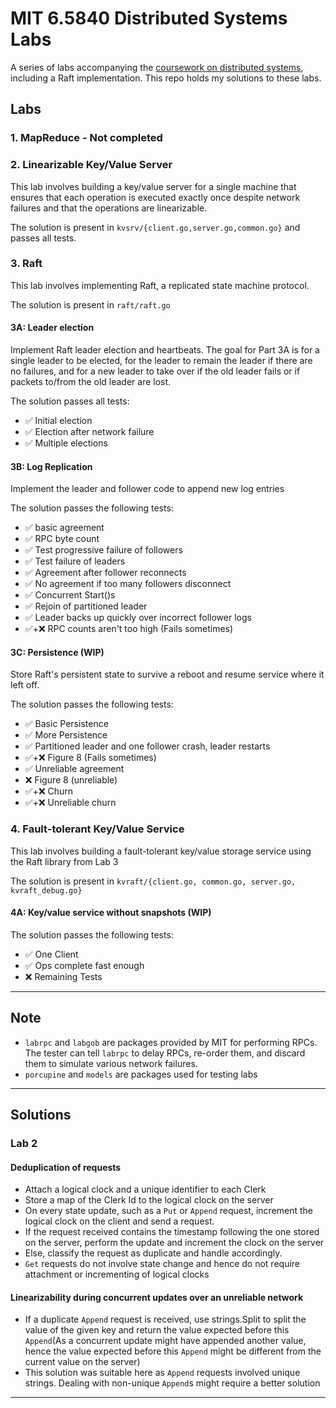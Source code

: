 # MIT 6.5840 Distributed Systems Labs

A series of labs accompanying the [coursework on distributed systems](https://pdos.csail.mit.edu/6.824/index.html), including a Raft implementation.
This repo holds my solutions to these labs.

## Labs

### 1. MapReduce - Not completed

### 2. Linearizable Key/Value Server

This lab involves building a key/value server for a single machine that ensures that each operation is executed exactly once despite network failures and that the operations are linearizable.

The solution is present in `kvsrv/{client.go,server.go,common.go}` and passes all tests.

### 3. Raft

This lab involves implementing Raft, a replicated state machine protocol.

The solution is present in `raft/raft.go`

#### 3A: Leader election

Implement Raft leader election and heartbeats.
The goal for Part 3A is for a single leader to be elected, for the leader to remain the leader if there are no failures, and for a new leader to take over if the old leader fails or if packets to/from the old leader are lost.

The solution passes all tests:

- ✅ Initial election
- ✅ Election after network failure
- ✅ Multiple elections

#### 3B: Log Replication

Implement the leader and follower code to append new log entries

The solution passes the following tests:

- ✅ basic agreement
- ✅ RPC byte count
- ✅ Test progressive failure of followers
- ✅ Test failure of leaders
- ✅ Agreement after follower reconnects
- ✅ No agreement if too many followers disconnect
- ✅ Concurrent Start()s
- ✅ Rejoin of partitioned leader
- ✅ Leader backs up quickly over incorrect follower logs
- ✅+❌ RPC counts aren't too high (Fails sometimes)

#### 3C: Persistence (WIP)

Store Raft's persistent state to survive a reboot and resume service where it
left off.

The solution passes the following tests:

- ✅ Basic Persistence
- ✅ More Persistence
- ✅ Partitioned leader and one follower crash, leader restarts
- ✅+❌ Figure 8 (Fails sometimes)
- ✅ Unreliable agreement
- ❌ Figure 8 (unreliable)
- ✅+❌ Churn
- ✅+❌ Unreliable churn

### 4. Fault-tolerant Key/Value Service

This lab involves building a fault-tolerant key/value storage service using the Raft library from Lab 3

The solution is present in `kvraft/{client.go, common.go, server.go,
kvraft_debug.go}`

#### 4A: Key/value service without snapshots (WIP)

The solution passes the following tests:

- ✅ One Client
- ✅ Ops complete fast enough
- ❌ Remaining Tests

---

## Note

- `labrpc` and `labgob` are packages provided by MIT for performing RPCs. The tester can tell `labrpc` to delay RPCs, re-order them, and discard them to simulate various network failures.
- `porcupine` and `models` are packages used for testing labs

---

## Solutions

### Lab 2

#### Deduplication of requests

- Attach a logical clock and a unique identifier to each Clerk
- Store a map of the Clerk Id to the logical clock on the server
- On every state update, such as a `Put` or `Append` request, increment the logical clock on the client and send a request.
- If the request received contains the timestamp following the one stored on the server, perform the update and increment the clock on the server
- Else, classify the request as duplicate and handle accordingly.
- `Get` requests do not involve state change and hence do not require attachment or incrementing of logical clocks

#### Linearizability during concurrent updates over an unreliable network

- If a duplicate `Append` request is received, use strings.Split to split the value of the given key and return the value expected before this `Append`(As a concurrent update might have appended another value, hence the value expected before this `Append` might be different from the current value on the server)
- This solution was suitable here as `Append` requests involved unique strings. Dealing with non-unique `Append`s might require a better solution

---
